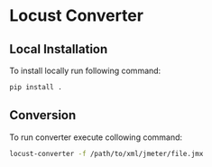 # Locust Converter

## Local Installation
To install locally run following command:
```bash
pip install .
```

## Conversion
To run converter execute collowing command:
```bash
locust-converter -f /path/to/xml/jmeter/file.jmx
```
